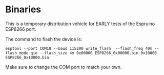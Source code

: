 # Binaries
This is a temporary distribution vehicle for EARLY tests of the Espruino ESP8266 port.

The command to flash the device is:

    esptool --port COM18 --baud 115200 write_flash  --flash_freq 40m --flash_mode qio --flash_size 4m 0x00000 ESP8266_0x00000.bin 0x10000 ESP8266_0x10000.bin

Make sure to change the COM port to match your own.

